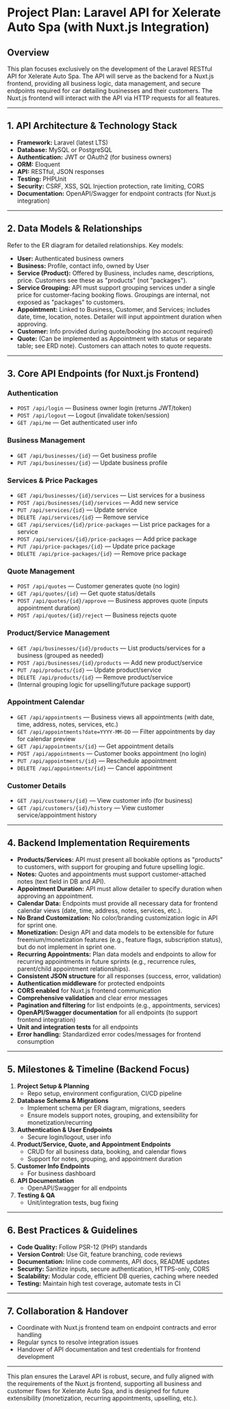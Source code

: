 # Project Plan: Laravel API for Xelerate Auto Spa (with Nuxt.js Integration)

## Overview
This plan focuses exclusively on the development of the Laravel RESTful API for Xelerate Auto Spa. The API will serve as the backend for a Nuxt.js frontend, providing all business logic, data management, and secure endpoints required for car detailing businesses and their customers. The Nuxt.js frontend will interact with the API via HTTP requests for all features.

---

## 1. API Architecture & Technology Stack
- **Framework:** Laravel (latest LTS)
- **Database:** MySQL or PostgreSQL
- **Authentication:** JWT or OAuth2 (for business owners)
- **ORM:** Eloquent
- **API:** RESTful, JSON responses
- **Testing:** PHPUnit
- **Security:** CSRF, XSS, SQL Injection protection, rate limiting, CORS
- **Documentation:** OpenAPI/Swagger for endpoint contracts (for Nuxt.js integration)

---

## 2. Data Models & Relationships
Refer to the ER diagram for detailed relationships. Key models:
- **User:** Authenticated business owners
- **Business:** Profile, contact info, owned by User
- **Service (Product):** Offered by Business, includes name, descriptions, price. Customers see these as "products" (not "packages").
- **Service Grouping:** API must support grouping services under a single price for customer-facing booking flows. Groupings are internal, not exposed as "packages" to customers.
- **Appointment:** Linked to Business, Customer, and Services; includes date, time, location, notes. Detailer will input appointment duration when approving.
- **Customer:** Info provided during quote/booking (no account required)
- **Quote:** (Can be implemented as Appointment with status or separate table; see ERD note). Customers can attach notes to quote requests.

---

## 3. Core API Endpoints (for Nuxt.js Frontend)

### Authentication
- `POST /api/login` — Business owner login (returns JWT/token)
- `POST /api/logout` — Logout (invalidate token/session)
- `GET /api/me` — Get authenticated user info

### Business Management
- `GET /api/businesses/{id}` — Get business profile
- `PUT /api/businesses/{id}` — Update business profile

### Services & Price Packages
- `GET /api/businesses/{id}/services` — List services for a business
- `POST /api/businesses/{id}/services` — Add new service
- `PUT /api/services/{id}` — Update service
- `DELETE /api/services/{id}` — Remove service
- `GET /api/services/{id}/price-packages` — List price packages for a service
- `POST /api/services/{id}/price-packages` — Add price package
- `PUT /api/price-packages/{id}` — Update price package
- `DELETE /api/price-packages/{id}` — Remove price package

### Quote Management
- `POST /api/quotes` — Customer generates quote (no login)
- `GET /api/quotes/{id}` — Get quote status/details
- `POST /api/quotes/{id}/approve` — Business approves quote (inputs appointment duration)
- `POST /api/quotes/{id}/reject` — Business rejects quote

### Product/Service Management
- `GET /api/businesses/{id}/products` — List products/services for a business (grouped as needed)
- `POST /api/businesses/{id}/products` — Add new product/service
- `PUT /api/products/{id}` — Update product/service
- `DELETE /api/products/{id}` — Remove product/service
- (Internal grouping logic for upselling/future package support)

### Appointment Calendar
- `GET /api/appointments` — Business views all appointments (with date, time, address, notes, services, etc.)
- `GET /api/appointments?date=YYYY-MM-DD` — Filter appointments by day for calendar preview
- `GET /api/appointments/{id}` — Get appointment details
- `POST /api/appointments` — Customer books appointment (no login)
- `PUT /api/appointments/{id}` — Reschedule appointment
- `DELETE /api/appointments/{id}` — Cancel appointment

### Customer Details
- `GET /api/customers/{id}` — View customer info (for business)
- `GET /api/customers/{id}/history` — View customer service/appointment history

---

## 4. Backend Implementation Requirements
- **Products/Services:** API must present all bookable options as "products" to customers, with support for grouping and future upselling logic.
- **Notes:** Quotes and appointments must support customer-attached notes (text field in DB and API).
- **Appointment Duration:** API must allow detailer to specify duration when approving an appointment.
- **Calendar Data:** Endpoints must provide all necessary data for frontend calendar views (date, time, address, notes, services, etc.).
- **No Brand Customization:** No color/branding customization logic in API for sprint one.
- **Monetization:** Design API and data models to be extensible for future freemium/monetization features (e.g., feature flags, subscription status), but do not implement in sprint one.
- **Recurring Appointments:** Plan data models and endpoints to allow for recurring appointments in future sprints (e.g., recurrence rules, parent/child appointment relationships).
- **Consistent JSON structure** for all responses (success, error, validation)
- **Authentication middleware** for protected endpoints
- **CORS enabled** for Nuxt.js frontend communication
- **Comprehensive validation** and clear error messages
- **Pagination and filtering** for list endpoints (e.g., appointments, services)
- **OpenAPI/Swagger documentation** for all endpoints (to support frontend integration)
- **Unit and integration tests** for all endpoints
- **Error handling:** Standardized error codes/messages for frontend consumption

---

## 5. Milestones & Timeline (Backend Focus)
1. **Project Setup & Planning**
   - Repo setup, environment configuration, CI/CD pipeline
2. **Database Schema & Migrations**
   - Implement schema per ER diagram, migrations, seeders
   - Ensure models support notes, grouping, and extensibility for monetization/recurring
3. **Authentication & User Endpoints**
   - Secure login/logout, user info
4. **Product/Service, Quote, and Appointment Endpoints**
   - CRUD for all business data, booking, and calendar flows
   - Support for notes, grouping, and appointment duration
5. **Customer Info Endpoints**
   - For business dashboard
6. **API Documentation**
   - OpenAPI/Swagger for all endpoints
7. **Testing & QA**
   - Unit/integration tests, bug fixing

---

## 6. Best Practices & Guidelines
- **Code Quality:** Follow PSR-12 (PHP) standards
- **Version Control:** Use Git, feature branching, code reviews
- **Documentation:** Inline code comments, API docs, README updates
- **Security:** Sanitize inputs, secure authentication, HTTPS-only, CORS
- **Scalability:** Modular code, efficient DB queries, caching where needed
- **Testing:** Maintain high test coverage, automate tests in CI

---

## 7. Collaboration & Handover
- Coordinate with Nuxt.js frontend team on endpoint contracts and error handling
- Regular syncs to resolve integration issues
- Handover of API documentation and test credentials for frontend development

---

This plan ensures the Laravel API is robust, secure, and fully aligned with the requirements of the Nuxt.js frontend, supporting all business and customer flows for Xelerate Auto Spa, and is designed for future extensibility (monetization, recurring appointments, upselling, etc.). 